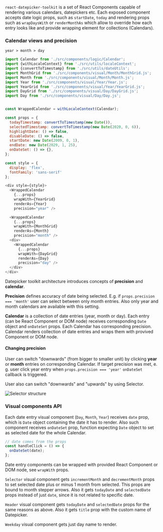 `react-datepicker-toolkit` is a set of React Components capable of rendering various calendars, datepickers etc. Each exposed component accepts date logic props, such as `startDate`, `today` and rendering props such as `wrapDaysWith` or `renderMonthAs` which allow to override how each entry looks like and provide wrapping element for collections (Calendars).

### Calendar views and precision

``year > month > day``

```js
import Calendar from './src/components/logic/Calendar';
import {withLocaleContext} from './src/utils/localeContext';
import {convertToTimestamp} from './src/utils/dateUtils';
import MonthGrid from './src/components/visual/Month/MonthGrid.js';
import Month from './src/components/visual/Month/Month.js';
import Year from './src/components/visual/Year/Year.js';
import YearGrid from './src/components/visual/Year/YearGrid.js';
import DayGrid from './src/components/visual/Day/DayGrid.js';
import Day from './src/components/visual/Day/Day.js';


const WrappedCalendar = withLocaleContext(Calendar);

const props = {
  todayTimestamp: convertToTimestamp(new Date()),
  selectedTimestamp: convertToTimestamp(new Date(2020, 0, 6)),
  highlightDate: () => false,
  disableDate: () => false,
  startDate: new Date(2009, 0, 1),
  endDate: new Date(2029, 1, 25),
  onDateSet: () => {},
};

const style = {
  display: 'flex',
  fontFamily: 'sans-serif'
};

<div style={style}>
  <WrappedCalendar
    {...props}
    wrapWith={YearGrid}
    renderAs={Year}
    precision="year" />

  <WrappedCalendar
    {...props}
    wrapWith={MonthGrid}
    renderAs={Month}
    precision="month" />
  <div>
    <WrappedCalendar
      {...props}
      wrapWith={DayGrid}
      renderAs={Day}
      precision="day" />
  </div>
</div>
```

Datepicker toolkit architecture introduces concepts of __precision__ and __calendar__. 

**Precision** defines accuracy of date being selected. E.g. if `props.precision === 'month'` user can select between only month entries. Also only year and month calendars are available with this setting. 

**Calendar** is a collection of date entries (year, month or day). Each entry (can be React Component or DOM node)  receives corresponding `Date` object and ``onDateSet`` props. Each Calendar has corresponding precision. Calendar renders collection of date entries and wraps them with provived Component or DOM node.

#### Changing precision

User can switch "downwards" (from bigger to smaller unit) by clicking __year__ or __month__ entries on corresponding Calendar. If target precision was met, e. g. user click year entry when `props.precision === 'year'` `onDateSet` callback is triggered.

User also can switch "downwards" and "upwards" by using Selector.

![Selector structure](selector-structure.png)

### Visual components API

Each date entry visual component (`Day`, `Month`, `Year`) receives `date` prop, which is `Date` object containing the date it has to render. Also such component receives `onDateSet` prop, function expecting `Date` object to set as selected date for the whole Calendar.

```js static
// date comes from the props
const handleClick = () => {
  onDateSet(date);
};
```

Date entry components can be wrapped with provided React Component or DOM node, see `wrapWith` props.

`Selector` visual component gets `incrementMonth` and `decrementMonth` props to set selected date plus or minus 1 month from selected. This props are bound to month stepper arrows. Also it gets `todayDate` and `selectedDate` props instead of just `date`, since it is not related to specific date.

`Header` visual component gets `todayDate` and `selectedDate` props for the same reasons as above. Also it gets `title` prop with the custom name of Datepicker. 

`Weekday` visual component gets just day name to render.


